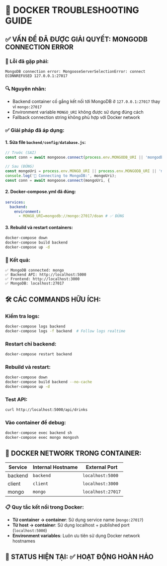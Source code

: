 # 🔧 DOCKER TROUBLESHOOTING GUIDE

## ✅ VẤN ĐỀ ĐÃ ĐƯỢC GIẢI QUYẾT: MONGODB CONNECTION ERROR

### 🚨 Lỗi đã gặp phải:

```
MongoDB connection error: MongooseServerSelectionError: connect ECONNREFUSED 127.0.0.1:27017
```

### 🔍 Nguyên nhân:

- Backend container cố gắng kết nối tới MongoDB ở `127.0.0.1:27017` thay vì `mongo:27017`
- Environment variable `MONGO_URI` không được sử dụng đúng cách
- Fallback connection string không phù hợp với Docker network

### ✅ Giải pháp đã áp dụng:

#### 1. Sửa file `backend/config/database.js`:

```javascript
// Trước (SAI)
const conn = await mongoose.connect(process.env.MONGODB_URI || 'mongodb://127.0.0.1:27017/drink_shop', {

// Sau (ĐÚNG)
const mongoUri = process.env.MONGO_URI || process.env.MONGODB_URI || 'mongodb://mongo:27017/doan';
console.log('🔗 Connecting to MongoDB:', mongoUri);
const conn = await mongoose.connect(mongoUri, {
```

#### 2. Docker-compose.yml đã đúng:

```yaml
services:
  backend:
    environment:
      - MONGO_URI=mongodb://mongo:27017/doan # ✅ ĐÚNG
```

#### 3. Rebuild và restart containers:

```bash
docker-compose down
docker-compose build backend
docker-compose up -d
```

### 🎯 Kết quả:

```
✅ MongoDB connected: mongo
✅ Backend API: http://localhost:5000
✅ Frontend: http://localhost:3000
✅ MongoDB: localhost:27017
```

## 🛠️ CÁC COMMANDS HỮU ÍCH:

### Kiểm tra logs:

```bash
docker-compose logs backend
docker-compose logs -f backend  # Follow logs realtime
```

### Restart chỉ backend:

```bash
docker-compose restart backend
```

### Rebuild và restart:

```bash
docker-compose down
docker-compose build backend --no-cache
docker-compose up -d
```

### Test API:

```bash
curl http://localhost:5000/api/drinks
```

### Vào container để debug:

```bash
docker-compose exec backend sh
docker-compose exec mongo mongosh
```

## 🔧 DOCKER NETWORK TRONG CONTAINER:

| Service | Internal Hostname | External Port     |
| ------- | ----------------- | ----------------- |
| backend | `backend`         | `localhost:5000`  |
| client  | `client`          | `localhost:3000`  |
| mongo   | `mongo`           | `localhost:27017` |

### 📋 Quy tắc kết nối trong Docker:

- **Từ container → container**: Sử dụng service name (`mongo:27017`)
- **Từ host → container**: Sử dụng localhost + published port (`localhost:5000`)
- **Environment variables**: Luôn ưu tiên sử dụng Docker network hostnames

## 🚀 STATUS HIỆN TẠI: ✅ HOẠT ĐỘNG HOÀN HẢO
